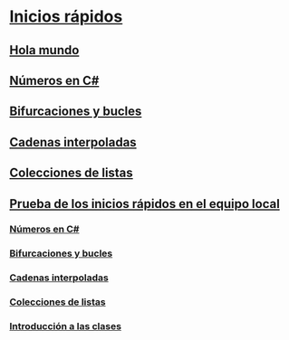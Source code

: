 # [Inicios rápidos](index.md)
## [Hola mundo](hello-world.yml)
## [Números en C#](numbers-in-csharp.yml)
## [Bifurcaciones y bucles](branches-and-loops.yml)
## [Cadenas interpoladas](interpolated-strings.yml)
## [Colecciones de listas](list-collection.yml)
## [Prueba de los inicios rápidos en el equipo local](local-environment.md)
### [Números en C#](numbers-in-csharp-local.md)
### [Bifurcaciones y bucles](branches-and-loops-local.md)
### [Cadenas interpoladas](interpolated-strings-local.md)
### [Colecciones de listas](arrays-and-collections.md)
### [Introducción a las clases](introduction-to-classes.md)
